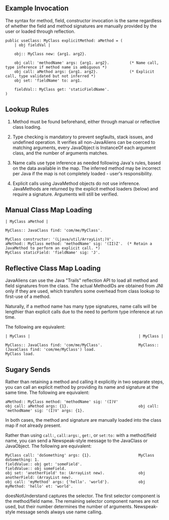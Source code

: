 ## Example Invocation

The syntax for method, field, constructor invocation is the same regardless of whether the field and method signatures are manually provided by the user or loaded through reflection.

```
public useClass: MyClass explicitMethod: aMethod = (
    | obj fieldVal |
    
    obj:: MyClass new: {arg1. arg2}.
    
    obj call: 'methodName' args: {arg1. arg2}.         (* Name call, type inference if method name is ambiguous *)
    obj call: aMethod args: {arg1. arg2}.              (* Explicit call, type validated but not inferred *)
    obj set: 'fieldName' to: arg1.
    
    fieldVal:: MyClass get: 'staticFieldName'.
)
```

## Lookup Rules

1. Method must be found beforehand, either through manual or reflective class loading.

2. Type checking is mandatory to prevent segfaults, stack issues, and undefined operation. It verifies all non-JavaAliens can be coerced to matching arguments, every JavaObject is InstanceOf each argument class, and the number of arguments matches.

3. Name calls use type inference as needed following Java's rules, based on the data available in the map. The inferred method may be incorrect per Java if the map is not completely loaded - user's responsibility.

5. Explicit calls using JavaMethod objects do not use inference. JavaMethods are returned by the explicit method loaders (below) and require a signature. Arguments will still be verified.

## Manual Class Map Loading

```
| MyClass aMethod | 

MyClass:: JavaClass find: 'com/me/MyClass'.

MyClass constructor: '(Ljava/util/ArrayList;)V'.
aMethod:: MyClass method: 'methodName' sig: '(II)Z'.  (* Retain a JavaMethod to perform an explicit call. *)
MyClass staticField: 'fieldName' sig: 'J'.
```

## Reflective Class Map Loading

JavaAliens can use the Java "Trails" reflection API to load all method and field signatures from the class. The actual MethodIDs are obtained from JNI only if they are used, which transfers some overhead from class lookup to first-use of a method.

Naturally, if a method name has many type signatures, name calls will be lengthier than explicit calls due to the need to perform type inference at run time.

The following are equivalent:

```
| MyClass |                                                | MyClass |

MyClass:: JavaClass find: 'com/me/MyClass'.                MyClass:: (JavaClass find: 'com/me/MyClass') load.
MyClass load.                                               
```

## Sugary Sends

Rather than retaining a method and calling it explicitly in two separate steps, you can call an explicit method by providing its name and signature at the same time. The following are equivalent:

```
aMethod:: MyClass method: 'methodName' sig: '(I)V'
obj call: aMethod args: {1}.                               obj call: 'methodName' sig: '(I)V' args: {1}.
```

In both cases, the method and signature are manually loaded into the class map if not already present.

Rather than using `call:`, `call:args:`, `get:`, or `set:to:` with a method/field name, you can send a Newspeak-style message to the JavaClass or JavaObject. The following are equivalent:

```
MyClass call: 'doSomething' args: {1}.                     MyClass doSomething: 1.
fieldValue:: obj get: 'someField'.                         fieldValue:: obj someField.				
obj set: 'anotherField' to: (ArrayList new).               obj anotherField: (ArrayList new).			
obj call: 'myMethod' args: {'hello'. 'world'}.             obj myMethod: 'hello' et: 'world'.			
```

doesNotUnderstand captures the selector. The first selector component is the method/field name. The remaining selector component names are not used, but their number determines the number of arguments. Newspeak-style message sends always use name calling.
